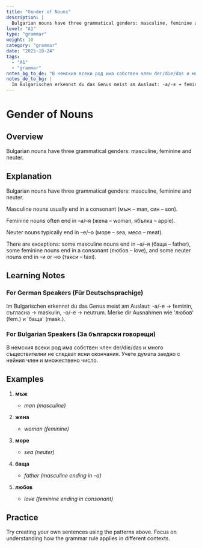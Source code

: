 ```yaml
---
title: "Gender of Nouns"
description: |
  Bulgarian nouns have three grammatical genders: masculine, feminine and neuter.
level: "A1"
type: "grammar"
weight: 10
category: "grammar"
date: "2025-10-24"
tags:
  - "A1"
  - "grammar"
notes_bg_to_de: "В немския всеки род има собствен член der/die/das и много съществителни не следват ясни окончания. Учете думата заедно с нейния член и множествено число."
notes_de_to_bg: |
  Im Bulgarischen erkennst du das Genus meist am Auslaut: -а/-я → feminin, съгласна → maskulin, -о/-е → neutrum. Merke dir Ausnahmen wie 'любов' (fem.) и 'баща' (mask.).
---
```


# Gender of Nouns

## Overview

Bulgarian nouns have three grammatical genders: masculine, feminine and neuter.

## Explanation

Bulgarian nouns have three grammatical genders: masculine, feminine and neuter.

Masculine nouns usually end in a consonant (мъж – man, син – son).

Feminine nouns often end in –а/–я (жена – woman, ябълка – apple).

Neuter nouns typically end in –е/–о (море – sea, месо – meat).

There are exceptions: some masculine nouns end in –а/–я (баща – father), some feminine nouns end in a consonant (любов – love), and some neuter nouns end in –и or –ю (такси – taxi).

## Learning Notes

### For German Speakers (Für Deutschsprachige)

Im Bulgarischen erkennst du das Genus meist am Auslaut: -а/-я → feminin, съгласна → maskulin, -о/-е → neutrum. Merke dir Ausnahmen wie 'любов' (fem.) и 'баща' (mask.).

### For Bulgarian Speakers (За български говорещи)

В немския всеки род има собствен член der/die/das и много съществителни не следват ясни окончания. Учете думата заедно с нейния член и множествено число.

## Examples

1. **мъж**
   - *man (masculine)*

2. **жена**
   - *woman (feminine)*

3. **море**
   - *sea (neuter)*

4. **баща**
   - *father (masculine ending in –а)*

5. **любов**
   - *love (feminine ending in consonant)*

## Practice

Try creating your own sentences using the patterns above. Focus on understanding how the grammar rule applies in different contexts.

